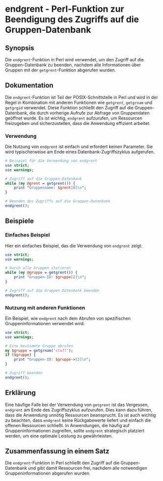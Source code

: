 <!--
Meta Description: # endgrent - Perl-Funktion zur Beendigung des Zugriffs auf die Gruppen-Datenbank ## Synopsis Die `endgrent`-Funktion in Perl wird verwendet, um den Zu...
Meta Keywords: die, endgrent, gruppen, auf, datenbank
-->

# endgrent - Perl-Funktion zur Beendigung des Zugriffs auf die Gruppen-Datenbank

## Synopsis
Die `endgrent`-Funktion in Perl wird verwendet, um den Zugriff auf die Gruppen-Datenbank zu beenden, nachdem alle Informationen über Gruppen mit der `getgrent`-Funktion abgerufen wurden.

## Dokumentation
Die `endgrent`-Funktion ist Teil der POSIX-Schnittstelle in Perl und wird in der Regel in Kombination mit anderen Funktionen wie `getgrent`, `getgrnam` und `getgrgid` verwendet. Diese Funktion schließt den Zugriff auf die Gruppen-Datenbank, die durch vorherige Aufrufe zur Abfrage von Gruppendaten geöffnet wurde. Es ist wichtig, `endgrent` aufzurufen, um Ressourcen freizugeben und sicherzustellen, dass die Anwendung effizient arbeitet.

### Verwendung
Die Nutzung von `endgrent` ist einfach und erfordert keinen Parameter. Sie wird typischerweise am Ende eines Datenbank-Zugriffszyklus aufgerufen.

```perl
# Beispiel für die Verwendung von endgrent
use strict;
use warnings;

# Zugriff auf die Gruppen-Datenbank
while (my @grent = getgrent()) {
    print "Gruppenname: $grent[0]\n";
}

# Beenden des Zugriffs auf die Gruppen-Datenbank
endgrent();
```

## Beispiele
### Einfaches Beispiel
Hier ein einfaches Beispiel, das die Verwendung von `endgrent` zeigt:

```perl
use strict;
use warnings;

# Durch alle Gruppen iterieren
while (my @gruppe = getgrent()) {
    print "Gruppen-ID: $gruppe[2]\n";
}

# Zugriff auf die Gruppen-Datenbank beenden
endgrent();
```

### Nutzung mit anderen Funktionen
Ein Beispiel, wie `endgrent` nach dem Abrufen von spezifischen Gruppeninformationen verwendet wird:

```perl
use strict;
use warnings;

# Eine bestimmte Gruppe abrufen
my $gruppe = getgrnam('staff');
if ($gruppe) {
    print "Gruppen-ID: $gruppe->[2]\n";
}

# Zugriff beenden
endgrent();
```

## Erklärung
Eine häufige Falle bei der Verwendung von `getgrent` ist das Vergessen, `endgrent` am Ende des Zugriffszyklus aufzurufen. Dies kann dazu führen, dass die Anwendung unnötig Ressourcen beansprucht. Es ist auch wichtig zu beachten, dass `endgrent` keine Rückgabewerte liefert und einfach die offenen Ressourcen schließt. In Anwendungen, die häufig auf Gruppeninformationen zugreifen, sollte `endgrent` strategisch platziert werden, um eine optimale Leistung zu gewährleisten.

## Zusammenfassung in einem Satz
Die `endgrent`-Funktion in Perl schließt den Zugriff auf die Gruppen-Datenbank und gibt damit Ressourcen frei, nachdem alle notwendigen Gruppeninformationen abgerufen wurden.